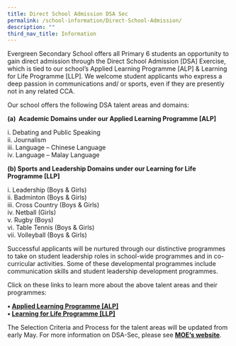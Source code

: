 ```yaml
---
title: Direct School Admission DSA Sec
permalink: /school-information/Direct-School-Admission/
description: ""
third_nav_title: Information
---
```


Evergreen Secondary School offers all Primary 6 students an opportunity to gain direct admission through the Direct School Admission \[DSA\] Exercise, which is tied to our school’s Applied Learning Programme \[ALP\] &amp; Learning for Life Programme \[LLP\]. We welcome student applicants who express a deep passion in communications and/ or sports, even if they are presently not in any related CCA.

Our school offers the following DSA talent areas and domains:

**(a)&nbsp; Academic Domains under our Applied Learning Programme \[ALP\]**

i. Debating and Public Speaking  
ii. Journalism  
iii. Language – Chinese Language  
iv. Language – Malay Language

**(b) Sports and Leadership Domains under our Learning for Life Programme \[LLP\]**

i. Leadership (Boys &amp; Girls)  
ii. Badminton (Boys &amp; Girls)  
iii. Cross Country (Boys &amp; Girls)  
iv. Netball (Girls)  
v. Rugby (Boys)  
vi. Table Tennis (Boys &amp; Girls)  
vii. Volleyball (Boys &amp; Girls)

Successful applicants will be nurtured through our distinctive programmes to take on student leadership roles in school-wide programmes and in co-curricular activities. Some of these developmental programmes include communication skills and student leadership development programmes.

Click on these links to learn more about the above talent areas and their programmes:

**•&nbsp;[Applied Learning Programme \[ALP\]](/our-curriculum/Distinctive-School-Programmes/Applied-Learning-Programme-ALP/)**  
**•&nbsp;[Learning for Life Programme \[LLP\]](/our-curriculum/Distinctive-School-Programmes/Learning-for-Life-Programme-LLP/)**



The Selection Criteria and Process for the talent areas will be updated from early May.  For more information on DSA-Sec, please see&nbsp;[**MOE’s website**](https://www.moe.gov.sg/secondary/dsa/application?pt=Non-mainstream%20school).

